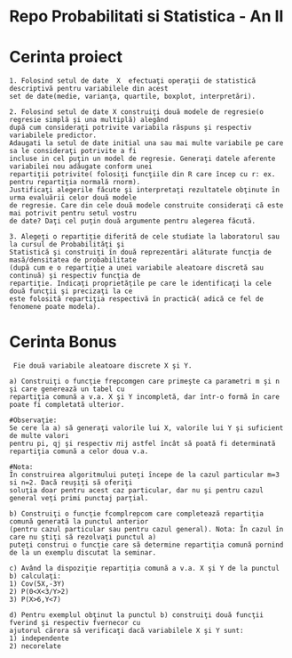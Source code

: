 # Repo Probabilitati si Statistica - An II


# Cerinta proiect
  
    1. Folosind setul de date  X  efectuaţi operaţii de statistică descriptivă pentru variabilele din acest 
    set de date(medie, varianţa, quartile, boxplot, interpretări). 
    
    2. Folosind setul de date X construiţi două modele de regresie(o regresie simplă şi una multiplă) alegând
    după cum consideraţi potrivite variabila răspuns şi respectiv variabilele predictor. 
    Adaugati la setul de date initial una sau mai multe variabile pe care sa le consideraţi potrivite a fi 
    incluse in cel puţin un model de regresie. Generaţi datele aferente variabilei nou adăugate conform unei 
    repartiţii potrivite( folosiţi funcţiile din R care ȋncep cu r: ex. pentru repartiţia normală rnorm). 
    Justificaţi alegerile făcute şi interpretaţi rezultatele obţinute ȋn urma evaluării celor două modele 
    de regresie. Care din cele două modele construite consideraţi că este mai potrivit pentru setul vostru
    de date? Daţi cel puţin două argumente pentru alegerea făcută.  

    3. Alegeţi o repartiţie diferită de cele studiate la laboratorul sau la cursul de Probabilităţi şi 
    Statistică şi construiţi ȋn două reprezentări alăturate funcţia de masă/densitatea de probabilitate
    (după cum e o repartiţie a unei variabile aleatoare discretă sau continuă) şi respectiv funcţia de 
    repartiţie. Indicaţi proprietăţile pe care le identificaţi la cele două funcţii şi precizaţi la ce 
    este folosită repartiţia respectivă ȋn practică( adică ce fel de fenomene poate modela).        
    
    
# Cerinta Bonus

     Fie două variabile aleatoare discrete X şi Y.
     
    a) Construiţi o funcţie frepcomgen care primeşte ca parametri m şi n şi care generează un tabel cu 
    repartiţia comună a v.a. X şi Y incompletă, dar ȋntr-o formă ȋn care poate fi completată ulterior. 
    
    #Observaţie: 
    Se cere la a) să generaţi valorile lui X, valorile lui Y şi suficient de multe valori
    pentru pi, qj şi respectiv 𝜋ij astfel ȋncât să poată fi determinată repartiţia comună a celor doua v.a. 
    
    #Nota:
    Ȋn construirea algoritmului puteţi ȋncepe de la cazul particular m=3 si n=2. Dacă reuşiţi să oferiţi 
    soluţia doar pentru acest caz particular, dar nu şi pentru cazul general veţi primi punctaj parţial.  
    
    b) Construiţi o funcţie fcomplrepcom care completează repartiţia comună generată la punctul anterior
    (pentru cazul particular sau pentru cazul general). Nota: Ȋn cazul ȋn care nu ştiţi să rezolvaţi punctul a) 
    puteţi construi o funcţie care să determine repartiţia comună pornind de la un exemplu discutat la seminar.
    
    c) Având la dispoziţie repartiţia comună a v.a. X şi Y de la punctul b) calculaţi: 
    1) Cov(5X,-3Y)
    2) P(0<X<3/Y>2) 
    3) P(X>6,Y<7) 
    
    d) Pentru exemplul obţinut la punctul b) construiţi două funcţii fverind şi respectiv fvernecor cu 
    ajutorul cărora să verificaţi dacă variabilele X şi Y sunt:
    1) independente 
    2) necorelate 
